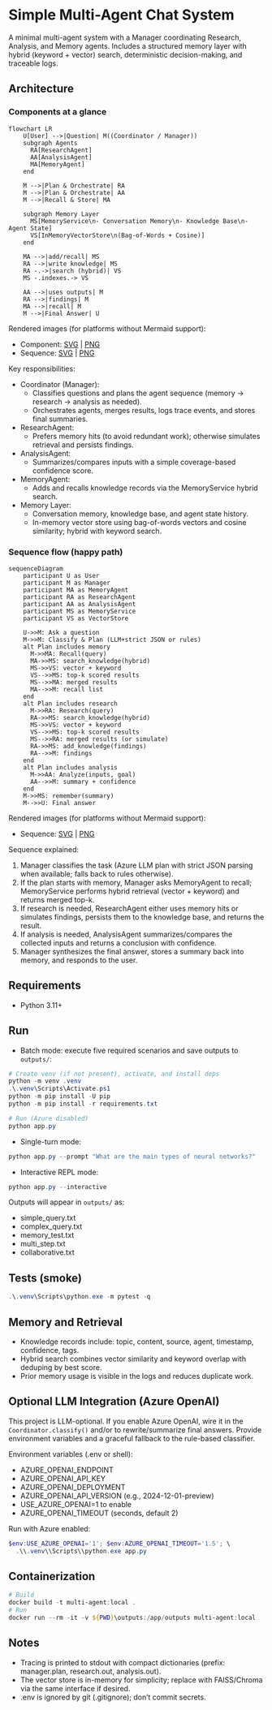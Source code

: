 # Simple Multi-Agent Chat System

A minimal multi-agent system with a Manager coordinating Research, Analysis, and Memory agents. Includes a structured memory layer with hybrid (keyword + vector) search, deterministic decision-making, and traceable logs.

## Architecture

### Components at a glance

```mermaid
flowchart LR
    U[User] -->|Question| M((Coordinator / Manager))
    subgraph Agents
      RA[ResearchAgent]
      AA[AnalysisAgent]
      MA[MemoryAgent]
    end

    M -->|Plan & Orchestrate| RA
    M -->|Plan & Orchestrate| AA
    M -->|Recall & Store| MA

    subgraph Memory Layer
      MS[MemoryService\n- Conversation Memory\n- Knowledge Base\n- Agent State]
      VS[InMemoryVectorStore\n(Bag-of-Words + Cosine)]
    end

    MA -->|add/recall| MS
    RA -->|write knowledge| MS
    RA -.->|search (hybrid)| VS
    MS -.indexes.-> VS

    AA -->|uses outputs| M
    RA -->|findings| M
    MA -->|recall| M
    M -->|Final Answer| U
```

Rendered images (for platforms without Mermaid support):

- Component: [SVG](docs/architecture_component.svg) | [PNG](docs/architecture_component.png)
- Sequence: [SVG](docs/architecture_sequence.svg) | [PNG](docs/architecture_sequence.png)

Key responsibilities:
- Coordinator (Manager):
  - Classifies questions and plans the agent sequence (memory → research → analysis as needed).
  - Orchestrates agents, merges results, logs trace events, and stores final summaries.
- ResearchAgent:
  - Prefers memory hits (to avoid redundant work); otherwise simulates retrieval and persists findings.
- AnalysisAgent:
  - Summarizes/compares inputs with a simple coverage-based confidence score.
- MemoryAgent:
  - Adds and recalls knowledge records via the MemoryService hybrid search.
- Memory Layer:
  - Conversation memory, knowledge base, and agent state history.
  - In-memory vector store using bag-of-words vectors and cosine similarity; hybrid with keyword search.

### Sequence flow (happy path)

```mermaid
sequenceDiagram
    participant U as User
    participant M as Manager
    participant MA as MemoryAgent
    participant RA as ResearchAgent
    participant AA as AnalysisAgent
    participant MS as MemoryService
    participant VS as VectorStore

    U->>M: Ask a question
    M->>M: Classify & Plan (LLM+strict JSON or rules)
    alt Plan includes memory
      M->>MA: Recall(query)
      MA->>MS: search_knowledge(hybrid)
      MS->>VS: vector + keyword
      VS-->>MS: top-k scored results
      MS-->>MA: merged results
      MA-->>M: recall list
    end
    alt Plan includes research
      M->>RA: Research(query)
      RA->>MS: search_knowledge(hybrid)
      MS->>VS: vector + keyword
      VS-->>MS: top-k scored results
      MS-->>RA: merged results (or simulate)
      RA->>MS: add_knowledge(findings)
      RA-->>M: findings
    end
    alt Plan includes analysis
      M->>AA: Analyze(inputs, goal)
      AA-->>M: summary + confidence
    end
    M->>MS: remember(summary)
    M-->>U: Final answer
```

Rendered images (for platforms without Mermaid support):

- Sequence: [SVG](docs/architecture_sequence.svg) | [PNG](docs/architecture_sequence.png)

Sequence explained:
1) Manager classifies the task (Azure LLM plan with strict JSON parsing when available; falls back to rules otherwise).
2) If the plan starts with memory, Manager asks MemoryAgent to recall; MemoryService performs hybrid retrieval (vector + keyword) and returns merged top-k.
3) If research is needed, ResearchAgent either uses memory hits or simulates findings, persists them to the knowledge base, and returns the result.
4) If analysis is needed, AnalysisAgent summarizes/compares the collected inputs and returns a conclusion with confidence.
5) Manager synthesizes the final answer, stores a summary back into memory, and responds to the user.

## Requirements

- Python 3.11+

## Run

- Batch mode: execute five required scenarios and save outputs to `outputs/`:

```powershell
# Create venv (if not present), activate, and install deps
python -m venv .venv
.\.venv\Scripts\Activate.ps1
python -m pip install -U pip
python -m pip install -r requirements.txt

# Run (Azure disabled)
python app.py
```

- Single-turn mode:

```powershell
python app.py --prompt "What are the main types of neural networks?"
```

- Interactive REPL mode:

```powershell
python app.py --interactive
```

Outputs will appear in `outputs/` as:
- simple_query.txt
- complex_query.txt
- memory_test.txt
- multi_step.txt
- collaborative.txt

## Tests (smoke)

```powershell
.\.venv\Scripts\python.exe -m pytest -q
```

## Memory and Retrieval

- Knowledge records include: topic, content, source, agent, timestamp, confidence, tags.
- Hybrid search combines vector similarity and keyword overlap with deduping by best score.
- Prior memory usage is visible in the logs and reduces duplicate work.

## Optional LLM Integration (Azure OpenAI)

This project is LLM-optional. If you enable Azure OpenAI, wire it in the `Coordinator.classify()` and/or to rewrite/summarize final answers. Provide environment variables and a graceful fallback to the rule-based classifier.

Environment variables (.env or shell):
- AZURE_OPENAI_ENDPOINT
- AZURE_OPENAI_API_KEY
- AZURE_OPENAI_DEPLOYMENT
- AZURE_OPENAI_API_VERSION (e.g., 2024-12-01-preview)
- USE_AZURE_OPENAI=1 to enable
- AZURE_OPENAI_TIMEOUT (seconds, default 2)

Run with Azure enabled:
```powershell
$env:USE_AZURE_OPENAI='1'; $env:AZURE_OPENAI_TIMEOUT='1.5'; \
  .\\.venv\\Scripts\\python.exe app.py
```

## Containerization

```powershell
# Build
docker build -t multi-agent:local .
# Run
docker run --rm -it -v ${PWD}\outputs:/app/outputs multi-agent:local
```

## Notes

- Tracing is printed to stdout with compact dictionaries (prefix: manager.plan, research.out, analysis.out).
- The vector store is in-memory for simplicity; replace with FAISS/Chroma via the same interface if desired.
 - .env is ignored by git (.gitignore); don’t commit secrets.
